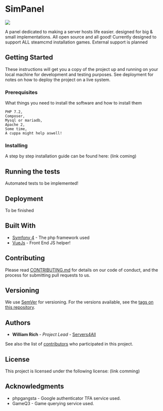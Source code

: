 # SimPanel
<a href="https://codeclimate.com/github/will2therich/SimPanel/maintainability"><img src="https://api.codeclimate.com/v1/badges/dbf9b4a7c27ebaf0ecf9/maintainability" /></a>

A panel dedicated to making a server hosts life easier. designed for big & small implementations. All open source and all good! Currently designed to support ALL steamcmd installation games. External support is planned
## Getting Started

These instructions will get you a copy of the project up and running on your local machine for development and testing purposes. See deployment for notes on how to deploy the project on a live system.

### Prerequisites

What things you need to install the software and how to install them

```
PHP 7.2,
Composer,
Mysql or mariadb,
Apache 2,
Some time,
A cuppa might help aswell!
```

### Installing

A step by step installation guide can be found here:
(link coming)

## Running the tests

Automated tests to be implemented!

## Deployment
To be finished

## Built With

* [Symfony 4](https://symfony.com/) - The php framework used
* [VueJs](https://vuejs.org/) - Front End JS helper!

## Contributing

Please read [CONTRIBUTING.md](https://github.com/will2therich/SimPanel/blob/Symfony4-Master/CONTRIBUTING.md) for details on our code of conduct, and the process for submitting pull requests to us.

## Versioning

We use [SemVer](http://semver.org/) for versioning. For the versions available, see the [tags on this repository](https://github.com/will2therich/SimPanel/tags). 

## Authors

* **William Rich** - *Project Lead* - [Servers4All](https://github.com/will2therich)

See also the list of [contributors](https://github.com/will2therich/SimPanel/blob/Symfony4-Master/Contributors.md) who participated in this project.

## License

This project is licensed under the following license: (link comming)

## Acknowledgments

* phpgangsta - Google authenticator TFA service used.
* GameQ3 - Game querying service used.

